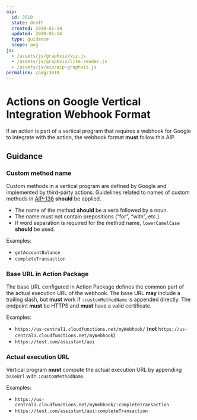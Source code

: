 ```yaml
---
aip:
  id: 3010
  state: draft
  created: 2020-01-14
  updated: 2020-01-14
  type: guidance
  scope: aog
js:
  - /assets/js/graphviz/viz.js
  - /assets/js/graphviz/lite.render.js
  - /assets/js/aip/aip-graphviz.js
permalink: /aog/3010
---
```


# Actions on Google Vertical Integration Webhook Format

If an action is part of a vertical program that requires a webhook for Google
to integrate with the action, the webhook format **must** follow this AIP.

## Guidance

### Custom method name

Custom methods in a vertical program are defined by Google and implemented by
third-party actions. Guidelines related to names of custom methods in
[AIP-136](../0136.md) **should** be applied.

- The name of the method **should** be a verb followed by a noun.
- The name must not contain prepositions (“for”, “with”, etc.).
- If word separation is required for the method name, `lowerCamelCase`
  **should** be used.

Examples:

- `getAccountBalance`
- `completeTransaction`

### Base URL in Action Package

The base URL configured in Action Package defines the common part of the actual
execution URL of the webhook. The base URL **may** include a trailing slash,
but **must** work if `:customMethodName` is appended directly. The endpoint
**must** be HTTPS and **must** have a valid certificate.

Examples:

- `https://us-central1.cloudfunctions.net/myWebhook/` (**not**
  `https://us-central1.cloudfunctions.net/myWebhook`)
- `https://test.com/assistant/api`

### Actual execution URL

Vertical program **must** compute the actual execution URL by appending
`baseUrl` with `:customMethodName`.

Examples:

- `https://us-central1.cloudfunctions.net/myWebhook/:completeTransaction`
- `https://test.com/assistant/api:completeTransaction`

